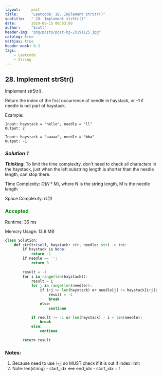 ```yaml
---
layout:     post
title:      "Leetcode: 28. Implement strStr()"
subtitle:   " 28. Implement strStr()"
date:       2020-08-15 00:53:00
author:     "Scott"
header-img: "img/posts/post-bg-20191125.jpg"
catalog: true
mathjax: true
header-mask: 0.3
tags:
    - Leetcode
    - String
---
```





## 28. Implement strStr()
Implement strStr().

Return the index of the first occurrence of needle in haystack, or -1 if needle is not part of haystack.

Example:
```
Input: haystack = "hello", needle = "ll"
Output: 2

Input: haystack = "aaaaa", needle = "bba"
Output: -1
```


### *Solution 1*
***Thinking***: To limit the time complexity, don't need to check all characters in the haystack, just when the left substring length is shorter than the needle length, can stop there. 

Time Complexity: $O(N*M)$, where N is the string length, M is the needle length

Space Complexity: $O(1)$

### <font color='green'>Accepted</font> 
Runtime: 36 ms

Memory Usage: 13.8 MB

```python
class Solution:
    def strStr(self, haystack: str, needle: str) -> int:
        if haystack is None:
            return -1
        if needle == '':
            return 0
        
        result = -1
        for i in range(len(haystack)):
            result = i
            for j in range(len(needle)):
                if i+j >= len(haystack) or needle[j] != haystack[i+j]:
                    result = -1
                    break
                else:
                    continue
            
            if result != -1 or len(haystack) - i < len(needle):
                break
            else:
                continue
        
        return result
```
### Notes: 
1. Because need to use i+j, so MUST check if it is out if index limit
2. Note: len(string) - start_idx   <==> end_idx - start_idx + 1